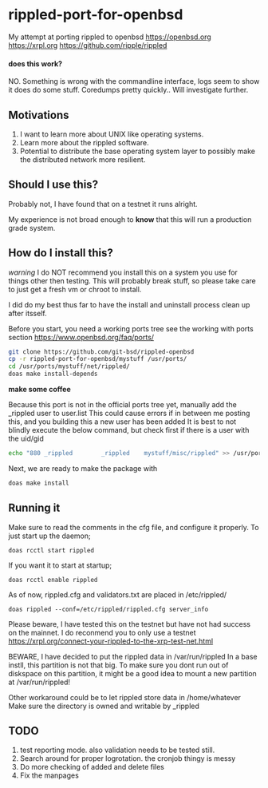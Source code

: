 # rippled-port-for-openbsd

My attempt at porting rippled to openbsd 
https://openbsd.org
https://xrpl.org
https://github.com/ripple/rippled

#### does this work? 
NO.
Something is wrong with the commandline interface, logs seem to show it does do some stuff.
Coredumps pretty quickly..
Will investigate further.

## Motivations
1. I want to learn more about UNIX like operating systems.
2. Learn more about the rippled software.
3. Potential to distribute the base operating system layer to possibly make the distributed network more resilient.

## Should I use this?
Probably not, I have found that on a testnet it runs alright.

My experience is not broad enough to **know** that this will run a production grade system.

## How do I install this?
*warning* 
I do NOT recommend you install this on a system you use for things other then testing.
This will probably break stuff, so please take care to just get a fresh vm or chroot to install.

I did do my best thus far to have the install and uninstall process clean up after itsself.

Before you start, you need a working ports tree see the working with ports section https://www.openbsd.org/faq/ports/
``` sh
git clone https://github.com/git-bsd/rippled-openbsd
cp -r rippled-port-for-openbsd/mystuff /usr/ports/
cd /usr/ports/mystuff/net/rippled/
doas make install-depends
```
**make some coffee**

Because this port is not in the official ports tree yet, manually add the _rippled user to user.list
This could cause errors if in between me posting this, and you building this a new user has been added
It is best to not blindly execute the below command, but check first if there is a user with the uid/gid 
```sh
echo "880 _rippled        _rippled    mystuff/misc/rippled" >> /usr/ports/infrastructure/db/user.list
```
Next, we are ready to make the package with
```sh
doas make install
```

## Running it
Make sure to read the comments in the cfg file, and configure it properly.
To just start up the daemon;
```
doas rcctl start rippled
```
If you want it to start at startup;
```
doas rcctl enable rippled
```
As of now, rippled.cfg and validators.txt are placed in /etc/rippled/

```
doas rippled --conf=/etc/rippled/rippled.cfg server_info
```
Please beware, I have tested this on the testnet but have not had success on the mainnet.
I do reconmend you to only use a testnet https://xrpl.org/connect-your-rippled-to-the-xrp-test-net.html

BEWARE,
I have decided to put the rippled data in /var/run/rippled
In a base instll, this partition is not that big.
To make sure you dont run out of diskspace on this partition, it might be a good idea to mount a new partition at /var/run/rippled!

Other workaround could be to let rippled store data in /home/whatever
Make sure the directory is owned and writable by _rippled


## TODO
1. test reporting mode. also validation needs to be tested still.
2. Search around for proper logrotation. the cronjob thingy is messy
3. Do more checking of added and delete files
4. Fix the manpages
